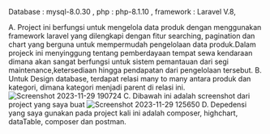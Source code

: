 Database : mysql-8.0.30 ,
php : php-8.1.10 ,
framework : Laravel V.8,

A. Project ini berfungsi untuk mengelola data produk dengan menggunakan framework laravel yang dilengkapi dengan fitur searching, pagination dan chart yang berguna untuk mempermudah pengelolaan data produk.Dalam projeck ini menyinggung tentang pemberdayaan tempat sewa kendaraan dimana akan sangat berfungsi untuk sistem pemantauan dari segi maintenance,ketersediaan hingga pendapatan dari pengelolaan tersebut.
B. Untuk Design database, terdapat relasi many to many antara produk dan kategori, dimana kategori menjadi parent di relasi ini.
![Screenshot 2023-11-29 190724](https://github.com/MRSugara/MRSugara-belajar-laravel/assets/113565758/0e8b5749-7b0b-47e0-985c-e0429a560024)
C. Dibawah ini adalah screenshot dari project yang saya buat
![Screenshot 2023-11-29 125650](https://github.com/MRSugara/MRSugara-belajar-laravel/assets/113565758/2d071c8f-0608-4a2e-9938-dc28c63cd2ac)
D. Depedensi yang saya gunakan pada project kali ini adalah composer, highchart, dataTable, composer dan postman.
